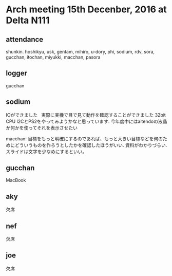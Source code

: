 Arch meeting 15th Decenber, 2016 at Delta N111
======

## attendance
shunkin. hoshikyu, usk, gentam,  mihiro, u-dory, phi,  sodium, rdv, sora, gucchan, itochan, miyukki, macchan, pasora
## logger
gucchan

## sodium
IOができました  
実際に実機で目で見て動作を確認することができました
32bit CPU
I2CとPS2をやってみようかなと思っています. 
今年度中にはaitendoの液晶か何かを使ってそれを表示させたい

macchan: 目標をもっと明確にするのであれば、もっと大きい目標などを何のためにどういうものを作ろうとしたかを確認したほうがいい. 
資料がわかりづらい. スライドは文字を少なめにするといい。

## gucchan
MacBook 

## aky
欠席

## nef
欠席

## joe
欠席
